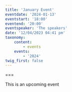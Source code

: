 ```yaml
---
title: 'January Event'
eventdate: '2024-01-13'
eventstart: '18:00'
eventend: '20:00'
eventspeaker: 'The speakers'
date: '12/04/2023 04:41 pm'
taxonomy:
    content:
        - events
    events:
        - '2024'
twig_first: false
---
```


===

This is an upcoming event